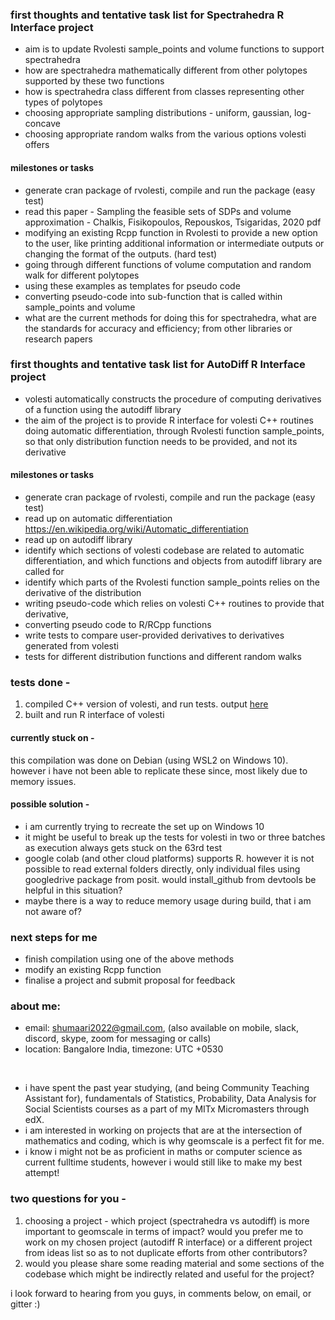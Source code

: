 ### first thoughts and tentative task list for Spectrahedra R Interface project

- aim is to update Rvolesti sample_points and volume functions to support spectrahedra
- how are spectrahedra mathematically different from other polytopes supported by these two functions 
- how is spectrahedra class different from classes representing other types of polytopes
- choosing appropriate sampling distributions - uniform, gaussian, log-concave
- choosing appropriate random walks from the various options volesti offers

#### milestones or tasks

- generate cran package of rvolesti, compile and run the package (easy test)
- read this paper - Sampling the feasible sets of SDPs and volume approximation - Chalkis, Fisikopoulos, Repouskos, Tsigaridas, 2020 pdf
- modifying an existing Rcpp function in Rvolesti to provide a new option to the user, like printing additional information or intermediate outputs or changing the format of the outputs. (hard test)
- going through different functions of volume computation and random walk for different polytopes
- using these examples as templates for pseudo code
- converting pseudo-code into sub-function that is called within sample_points and volume
- what are the current methods for doing this for spectrahedra, what are the standards for accuracy and efficiency; from other libraries or research papers


### first thoughts and tentative task list for AutoDiff R Interface project
- volesti automatically constructs the procedure of computing derivatives of a function using the autodiff library
- the aim of the project is to provide R interface for volesti C++ routines doing automatic differentiation, through Rvolesti function sample_points, so that only distribution function needs to be provided, and not its derivative

#### milestones or tasks
- generate cran package of rvolesti, compile and run the package (easy test)
- read up on automatic differentiation https://en.wikipedia.org/wiki/Automatic_differentiation
- read up on autodiff library
- identify which sections of volesti codebase are related to automatic differentiation, and which functions and objects from autodiff library are called for
- identify which parts of the Rvolesti function sample_points relies on the derivative of the distribution
- writing pseudo-code which relies on volesti C++ routines to provide that derivative,
- converting pseudo code to R/RCpp functions
- write tests to compare user-provided derivatives to derivatives generated from volesti
- tests for different distribution functions and different random walks

### tests done - 
1. compiled C++ version of volesti, and run tests. output [here](tests/new_volume_example_output.txt)
2. built and run R interface of volesti

#### currently stuck on - 
this compilation was done on Debian (using WSL2 on Windows 10). however i have not been able to replicate these since, most likely due to memory issues.

#### possible solution - 
- i am currently trying to recreate the set up on Windows 10 
- it might be useful to break up the tests for volesti in two or three batches as execution always gets stuck on the 63rd test
- google colab (and other cloud platforms) supports R. however it is not possible to read external folders directly, only individual files using googledrive package from posit. would install_github from devtools be helpful in this situation?
- maybe there is a way to reduce memory usage during build, that i am not aware of? 

### next steps for me
- finish compilation using one of the above methods
- modify an existing Rcpp function
- finalise a project and submit proposal for feedback

### about me:
- email: shumaari2022@gmail.com, (also available on mobile, slack, discord, skype, zoom for messaging or calls)
- location: Bangalore India, timezone: UTC +0530

&nbsp;  

- i have spent the past year studying, (and being Community Teaching Assistant for), fundamentals of Statistics, Probability, Data Analysis for Social Scientists courses as a part of my MITx Micromasters through edX. 
- i am interested in working on projects that are at the intersection of mathematics and coding, which is why geomscale is a perfect fit for me.
- i know i might not be as proficient in maths or computer science as current fulltime students, however i would still like to make my best attempt!

### two questions for you - 
1. choosing a project - which project (spectrahedra vs autodiff) is more important to geomscale in terms of impact? would you prefer me to work on my chosen project (autodiff R interface) or a different project from ideas list so as to not duplicate efforts from other contributors?
2. would you please share some reading material and some sections of the codebase which might be indirectly related and useful for the project?

i look forward to hearing from you guys, in comments below, on email, or gitter :)

